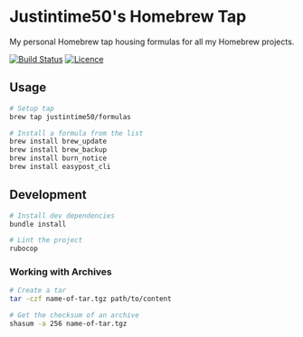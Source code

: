 # Justintime50's Homebrew Tap

My personal Homebrew tap housing formulas for all my Homebrew projects.

[![Build Status](https://travis-ci.com/Justintime50/homebrew-formulas.svg?branch=master)](https://travis-ci.com/Justintime50/homebrew-formulas)
[![Licence](https://img.shields.io/github/license/justintime50/homebrew-formulas)](LICENSE)

## Usage

```bash
# Setup tap
brew tap justintime50/formulas

# Install a formula from the list
brew install brew_update
brew install brew_backup
brew install burn_notice
brew install easypost_cli
```

## Development

```bash
# Install dev dependencies
bundle install

# Lint the project
rubocop
```

### Working with Archives

```bash
# Create a tar
tar -czf name-of-tar.tgz path/to/content

# Get the checksum of an archive
shasum -a 256 name-of-tar.tgz
```
